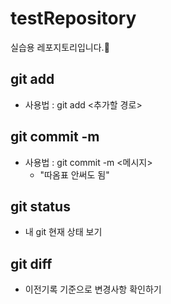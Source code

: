 # testRepository
실습용 레포지토리입니다.🙌

## git add
- 사용법 : git add <추가할 경로>

## git commit -m
- 사용법 : git commit -m <메시지>   
  - "따옴표 안써도 됨"

## git status
- 내 git 현재 상태 보기

## git diff
- 이전기록 기준으로 변경사항 확인하기

